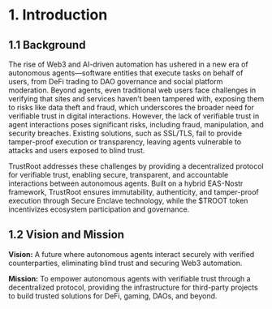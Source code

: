 # 1. Introduction

## 1.1 Background
The rise of Web3 and AI-driven automation has ushered in a new era of autonomous agents—software entities that execute tasks on behalf of users, from DeFi trading to DAO governance and social platform moderation. Beyond agents, even traditional web users face challenges in verifying that sites and services haven’t been tampered with, exposing them to risks like data theft and fraud, which underscores the broader need for verifiable trust in digital interactions. However, the lack of verifiable trust in agent interactions poses significant risks, including fraud, manipulation, and security breaches. Existing solutions, such as SSL/TLS, fail to provide tamper-proof execution or transparency, leaving agents vulnerable to attacks and users exposed to blind trust.

TrustRoot addresses these challenges by providing a decentralized protocol for verifiable trust, enabling secure, transparent, and accountable interactions between autonomous agents. Built on a hybrid EAS-Nostr framework, TrustRoot ensures immutability, authenticity, and tamper-proof execution through Secure Enclave technology, while the $TROOT token incentivizes ecosystem participation and governance.

## 1.2 Vision and Mission
**Vision:** A future where autonomous agents interact securely with verified counterparties, eliminating blind trust and securing Web3 automation.

**Mission:** To empower autonomous agents with verifiable trust through a decentralized protocol, providing the infrastructure for third-party projects to build trusted solutions for DeFi, gaming, DAOs, and beyond.
